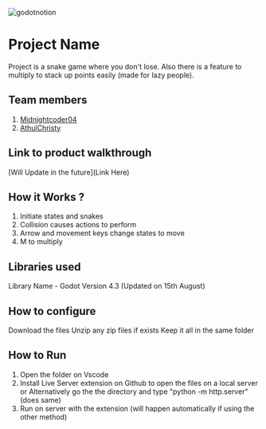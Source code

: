 

![godotnotion](https://github.com/user-attachments/assets/45bfa5c9-7e8a-4e64-bde3-a2db95e0762e)

#
# Project Name
Project is a snake game where you don't lose. Also there is a feature to multiply to stack up points easily (made for lazy people). 
## Team members
1. [Midnightcoder04](https://github.com/midnightcoder04)
2. [AthulChristy](https://github.com/TH-Activities/saturday-hack-night-template)
## Link to product walkthrough
[Will Update in the future](Link Here)
## How it Works ?
1. Initiate states and snakes
2. Collision causes actions to perform
3. Arrow and movement keys change states to move
4. M to multiply
## Libraries used
Library Name - Godot Version 4.3 (Updated on 15th August)
## How to configure
Download the files
Unzip any zip files if exists
Keep it all in the same folder
## How to Run
1. Open the folder on Vscode
2. Install Live Server extension on Github to open the files on a local server or
   Alternatively go the the directory and type "python -m http.server" (does same)
3. Run on server with the extension (will happen automatically if using the other method)
